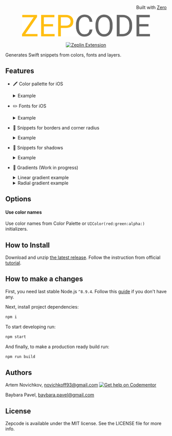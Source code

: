 <p align="right">Built with <a href="https://github.com/baybara-pavel/zero">Zero</a></p>
<p align="center">
<img src=".github/zepcode-logo.png" width="400" />
</p>

<p align="center">
  <a href="https://extensions.zeplin.io">
    <img src="https://img.shields.io/badge/zeplin-extension-ffbe12.svg" alt="Zeplin Extension" />
  </a>
</p>
Generates Swift snippets from colors, fonts and layers.

## Features

- 🖍 Color pallette for iOS

  <details><summary>Example</summary>

  ```swift
  import UIKit

  extension UIColor {

      static let electricBlue = UIColor(red: 0/255, green: 86/255, blue: 255/255, alpha: 1)
  }
  ```
  </details>

- ✏️ Fonts for iOS

  <details><summary>Example</summary>

  ```swift
  import UIKit

  extension UIFont {

      static func BloggerSansBold(ofSize: CGFloat) -> UIFont {
          return UIFont(name: "BloggerSans-Bold", size: size)!
      }
  }
  ```

  </details>

- 🚧 Snippets for borders and corner radius

  <details><summary>Example</summary>

  ```swift
  view.layer.borderWidth = 4
  view.layer.borderColor = UIColor.white.cgColor
  view.layer.cornerRadius = 40
  ```

  </details>

- 🌚 Snippets for shadows

  <details><summary>Example</summary>

  ```swift
  view.layer.shadowColor = UIColor.black8.cgColor
  view.layer.shadowOffset = CGSize(width: 0, height: 4)
  view.layer.shadowRadius = 8
  ```

  </details>

- 🎨 Gradients (Work in progress)

  <details><summary>Linear gradient example</summary>

  ```swift
  let gradientLayer = CAGradientLayer()
  gradientLayer.frame = view.bounds
  gradientLayer.startPoint = CGPoint(x: 0.0, y: 0.5)
  gradientLayer.endPoint = CGPoint(x: 1.0, y: 0.5)
  gradientLayer.colors = [UIColor.lightishRed.cgColor, UIColor.barbiePink.cgColor]
  gradientLayer.locations = [0, 1]
  view.layer.insertSublayer(gradientLayer, at: 0)
  ```

  </details>
   <details><summary>Radial gradient example</summary>

  ```swift
  final class RadialGradientView: UIView {

      private var radius: CGFloat {
          return min(bounds.width / 2, bounds.height / 2)
      }

      private let colors = [UIColor.red.cgColor, UIColor.neonGreen.cgColor]

      override init(frame: CGRect) {
          super.init(frame: frame)
          clipsToBounds = true
      }

      required init?(coder aDecoder: NSCoder) {
          fatalError("init(coder:) has not been implemented")
      }

      override func layoutSubviews() {
          super.layoutSubviews()
          layer.cornerRadius = radius
      }

      override func draw(_ rect: CGRect) {
          let context = UIGraphicsGetCurrentContext()

          let colorSpace = CGColorSpaceCreateDeviceRGB()
          let colorsCount = colors.count
          var locations = (0...colorsCount - 1).map { i in
              return CGFloat(i) / CGFloat(colorsCount)
          }

          guard let gradient = CGGradient(colorsSpace: colorSpace, colors: colors as CFArray, locations: locations) else {
              return
          }

          context?.drawRadialGradient(gradient,
                                     startCenter: center,
                                     startRadius: 0,
                                     endCenter: center,
                                     endRadius: radius,
                                     options: CGGradientDrawingOptions(rawValue: 0))
          }
  }
  ```

  </details>
  
## Options
#### Use color names
Use color names from Color Palette or `UIColor(red:green:alpha:)` initializers.

## How to Install

Download and unzip [the latest release](https://github.com/artemnovichkov/zepcode/releases/).
Follow the instruction from official [tutorial](https://github.com/zeplin/zeplin-extension-documentation/blob/master/tutorial.md#adding-a-local-extension).

## How to make a changes

First, you need last stable Node.js `^8.9.4`. Follow this [guide](https://github.com/creationix/nvm/blob/master/README.md#installation) if you don't have any.

Next, install project dependencies:

```bash
npm i
```

To start developing run:

```bash
npm start
```

And finally, to make a production ready build run:

```bash
npm run build
```

## Authors

Artem Novichkov, novichkoff93@gmail.com [![Get help on Codementor](https://cdn.codementor.io/badges/get_help_github.svg)](https://www.codementor.io/artemnovichkov?utm_source=github&utm_medium=button&utm_term=artemnovichkov&utm_campaign=github)

Baybara Pavel, baybara.pavel@gmail.com

## License

Zepcode is available under the MIT license. See the LICENSE file for more info.

